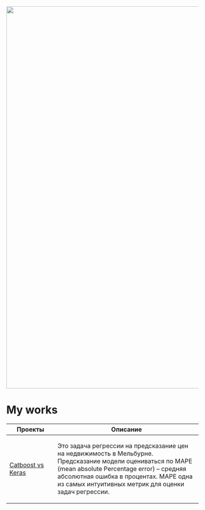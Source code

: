 <div id="header" align="center">
  <img src="https://i.pinimg.com/originals/2f/ff/5c/2fff5ce00cd386acc0b8bd2d06a5c6cb.jpg" width="1000"/>
</div>

# My works

<table width="100%" valign="top">
<thead>

<tr>
<th width="25%">Проекты</th>
<th>Описание</th>
</tr>

</thead>
<tbody>
<tr>
<td>

[Catboost vs Keras](https://github.com/promosvm/My_work-/blob/main/Catboost-VS-Keras/README.md)

</td>
<td>

Это задача регрессии на предсказание цен на недвижимость в Мельбурне.
Предсказание модели оцениваться по MAPE (mean absolute Percentage error) – средняя абсолютная ошибка в процентах. MAPE одна из самых интуитивных метрик для оценки задач регрессии.

</td>
</tr>  
